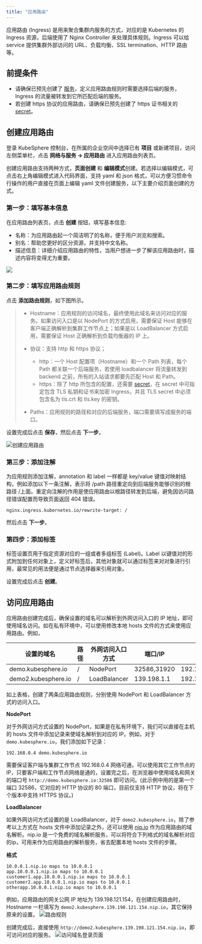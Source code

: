 ```yaml
---
title: "应用路由"
---
```


应用路由 (Ingress) 是用来聚合集群内服务的方式，对应的是 Kubernetes 的 Ingress 资源，后端使用了 Nginx Controller 来处理具体规则。Ingress 可以给 service 提供集群外部访问的 URL、负载均衡、SSL termination、HTTP 路由等。

## 前提条件

- 请确保已预先创建了 [服务](../services)，定义应用路由规则时需要选择后端的服务，Ingress 的流量被转发到它所匹配后端的服务。
- 若创建 https 协议的应用路由，请确保已预先创建了 https 证书相关的 [secret](../../configuration/secrets)。

## 创建应用路由

登录 KubeSphere 控制台，在所属的企业空间中选择已有 **项目** 或新建项目，访问左侧菜单栏，点击 **网络与服务 → 应用路由** 进入应用路由列表页。

创建应用路由支持两种方式，**页面创建** 和 **编辑模式**创建。若选择以编辑模式，可点击右上角编辑模式进入代码界面，支持 yaml 和 json 格式，可以方便习惯命令行操作的用户直接在页面上编辑 yaml 文件创建服务，以下主要介绍页面创建的方式。

### 第一步：填写基本信息

在应用路由列表页，点击 **创建** 按钮，填写基本信息:

- 名称：为应用路由起一个简洁明了的名称，便于用户浏览和搜索。
- 别名：帮助您更好的区分资源，并支持中文名称。
- 描述信息：详细介绍应用路由的特性，当用户想进一步了解该应用路由时，描述内容将变得尤为重要。

![](/ae-ingress-basic.png)

### 第二步：填写应用路由规则

点击 **添加路由规则**，如下图所示。

> - Hostname：应用规则的访问域名，最终使用此域名来访问对应的服务。如果访问入口是以 NodePort 的方式启用，需要保证 Host 能够在客户端正确解析到集群工作节点上；如果是以 LoadBalancer 方式启用，需要保证 Host 正确解析到负载均衡器的 IP 上。
> - 协议：支持 http 和 https 协议；
>
>    - http：一个 Host 配置项（Hostname）和一个 Path 列表，每个 Path 都关联一个后端服务，若使用 loadbalancer 将流量转发到 backend 之前，所有的入站请求都要先匹配 Host 和 Path。
>    - https：除了 http 所包含的配置，还需要 [secret](../../configuration/secrets)，在 secret 中可指定包含 TLS 私钥和证书来加密 Ingress，并且 TLS secret 中必须包含名为 tls.crt 和 tls.key 的密钥。
> - Paths：应用规则的路径和对应的后端服务，端口需要填写成服务的端口。

设置完成后点击 **保存**，然后点击 **下一步**。

![创建应用路由](/ae-ingress-rules.png)

### 第三步：添加注解

为应用规则添加注解，annotation 和 label 一样都是 key/value 键值对映射结构，例如添加以下一条注解，表示将 /path 路径重定向到后端服务能够识别的根路径 /上面。重定向注解的作用是使应用路由以根路径转发到后端，避免因访问路径错误配置而导致页面返回 404 错误。

```
nginx.ingress.kubernetes.io/rewrite-target: /
```
然后点击 **下一步**。

### 第四步：添加标签

标签设置页用于指定资源对应的一组或者多组标签 (Label)。Label 以键值对的形式附加到任何对象上，定义好标签后，其他对象就可以通过标签来对对象进行引用，最常见的用法便是通过节点选择器来引用对象。

设置完成后点击 **创建**。

## 访问应用路由

应用路由创建完成后，确保设置的域名可以解析到外网访问入口的 IP 地址，即可使用域名访问。如在私有环境中，可以使用修改本地 hosts 文件的方式来使用应用路由。例如，

|设置的域名|路径|外网访问入口方式|端口/IP|集群工作节点IP|
----|---|---|---|---
|demo.kubesphere.io|/|NodePort|32586,31920|192.168.0.4,192.168.0.3,192.168.0.2|
|demo2.kubesphere.io|/|LoadBalancer|139.198.1.1|192.168.0.4,192.168.0.3,192.168.0.2

如上表格，创建了两条应用路由规则，分别使用 NodePort 和 LoadBalancer 方式的访问入口。

**NodePort**

对于外网访问方式设置的 NodePort，如果是在私有环境下，我们可以直接在主机的 hosts 文件中添加记录来使域名解析到对应的 IP。例如，对于 `demo.kubesphere.io`，我们添加如下记录：

```
192.168.0.4 demo.kubesphere.io
```

需要保证客户端与集群工作节点 192.168.0.4 网络可通，可以使用其它工作节点的 IP，只要客户端和工作节点网络是通的，设置完之后，在浏览器中使用域名和网关的端口号 `http://demo.kubesphere.io:32586` 即可访问。(此示例中用的是第一个端口 32586，它对应的 HTTP 协议的 80 端口，目前仅支持 HTTP 协议，将在下个版本中支持 HTTPS 协议。) 

**LoadBalancer**

如果外网访问方式设置的是 LoadBalancer，对于 `demo2.kubesphere.io`，除了参考以上方式在 hosts 文件中添加记录之外，还可以使用 [nip.io](http://nip.io/)  作为应用路由的域名解析。nip.io 是一个免费的域名解析服务，可以将符合下列格式的域名解析对应的ip，可用来作为应用路由的解析服务，省去配置本地 hosts 文件的步骤。

**格式**

```
10.0.0.1.nip.io maps to 10.0.0.1  
app.10.0.0.1.nip.io maps to 10.0.0.1
customer1.app.10.0.0.1.nip.io maps to 10.0.0.1
customer2.app.10.0.0.1.nip.io maps to 10.0.0.1
otherapp.10.0.0.1.nip.io maps to 10.0.0.1
```

例如，应用路由的网关公网 IP 地址为 139.198.121.154，在创建应用路由时，Hostname 一栏填写为 `demo2.kubesphere.139.198.121.154.nip.io`，其它保持原来的设置。
![路由规则](/ae-ingress-demo.png)

创建完成后，直接使用 `http://demo2.kubesphere.139.198.121.154.nip.io`，即可访问对应的服务。
![访问域名登录页面](/router-login.png)


